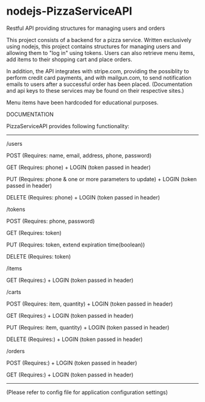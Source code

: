 # nodejs-PizzaServiceAPI

Restful API providing structures for managing users and orders 

This project consists of a backend for a pizza service. 
Written exclusively using nodejs, this project contains structures for managing users and allowing them to "log in" using tokens.
Users can also retrieve menu items, add items to their shopping cart and place orders.

In addition, the API integrates with stripe.com, providing the possiblity to perform credit card payments,
and with mailgun.com, to send notification emails to users after a successful order has been placed.
(Documentation and api keys to these services may be found on their respective sites.)

Menu items have been hardcoded for educational purposes.


DOCUMENTATION

PizzaServiceAPI provides following functionality:

****************************************************************************************************

/users

POST    (Requires: name, email, address, phone, password)

GET     (Requires: phone) + LOGIN (token passed in header)

PUT     (Requires: phone & one or more parameters to update) + LOGIN (token passed in header)

DELETE  (Requires: phone) + LOGIN (token passed in header)


/tokens

POST    (Requires: phone, password)

GET     (Requires: token)

PUT     (Requires: token, extend expiration time(boolean))

DELETE  (Requires: token)


/items

GET     (Requires:) + LOGIN (token passed in header)


/carts

POST    (Requires: item, quantity) + LOGIN (token passed in header)

GET     (Requires:) + LOGIN (token passed in header)

PUT     (Requires: item, quantity) + LOGIN (token passed in header)

DELETE  (Requires:) + LOGIN (token passed in header)


/orders

POST    (Requires:) + LOGIN (token passed in header)

GET     (Requires:) + LOGIN (token passed in header)


****************************************************************************************************
(Please refer to config file for application configuration settings)

